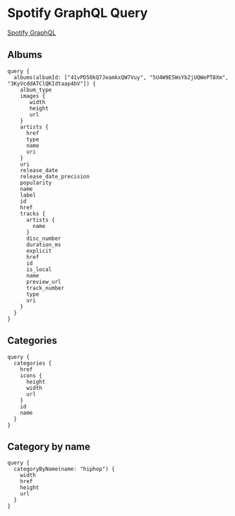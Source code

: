 # Spotify GraphQL Query

[Spotify GraphQL](https://graphql-spotify.herokuapp.com)

## Albums
```
query {
  albums(albumId: ["41vPD50kQ7JeamkxQW7Vuy", "5U4W9E5WsYb2jUQWePT8Xm", "3KyVcddATClQKIdtaap4bV"]) {
    album_type
    images {
       width
       height
       url
    }
    artists {
      href
      type
      name
      uri
    }
    uri
    release_date
    release_date_precision
    popularity
    name
    label
    id
    href
    tracks {
      artists {
        name
      }
      disc_number
      duration_ms
      explicit
      href
      id
      is_local
      name
      preview_url
      track_number
      type
      uri
    }
  }
}
```

## Categories
```
query {
  categories {
    href
    icons {
      height
      width
      url
    }
    id
    name
  }
}
```

## Category by name
```
query {
  categoryByName(name: "hiphop") {
    width
    href
    height
    url
  }
}
```

